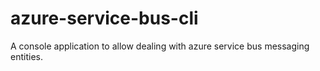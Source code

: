 # azure-service-bus-cli
A console application to allow dealing with azure service bus messaging entities.

